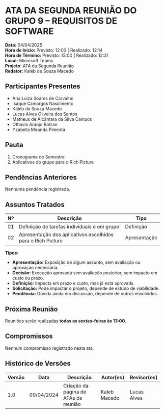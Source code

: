 # ATA DA SEGUNDA REUNIÃO DO GRUPO 9 – REQUISITOS DE SOFTWARE

**Data:** 04/04/2025  
**Hora de Início:** Previsto: 12:00 | Realizado: 12:14  
**Hora de Término:** Previsto: 13:00 | Realizado: 12:31  
**Local:** Microsoft Teams  
**Projeto:** ATA da Segunda Reunião  
**Redator:** Kaleb de Souza Macedo  

## Participantes Presentes

- Ana Luiza Soares de Carvalho  
- Isaque Camargos Nascimento  
- Kaleb de Souza Macedo  
- Lucas Alves Oliveira dos Santos  
- Matheus de Alcântara da Silva Campos  
- Othavio Araújo Bolzan  
- Yzabella Miranda Pimenta  

## Pauta

1. Cronograma do Semestre  
2. Aplicativos do grupo para o Rich Picture  

## Pendências Anteriores

Nenhuma pendência registrada.

## Assuntos Tratados

| Nº  | Descrição                                                                 | Tipo     |
|-----|---------------------------------------------------------------------------|----------|
| 01  | Definição de tarefas individuais e em grupo                              | Definição |
| 02  | Apresentação dos aplicativos escolhidos para o Rich Picture              | Apresentação |

**Tipos:**

- **Apresentação:** Exposição de algum assunto, sem avaliação ou aprovação necessária.  
- **Decisão:** Execução aprovada sem avaliação posterior, sem impacto em custo ou prazo.  
- **Definição:** Impacta em prazo e custo, mas já está aprovada.  
- **Solicitação:** Pode impactar o projeto, depende de estudo de viabilidade.  
- **Pendência:** Dúvida ainda em discussão, depende de outros envolvidos.  

## Próxima Reunião

Reuniões serão realizadas **todas as sextas-feiras às 13:00**.

## Compromissos

Nenhum compromisso registrado nesta ata.

## Histórico de Versões

| Versão | Data | Descrição | Autor(es) | Revisor(es) |
|--------|------|-----------|-----------|-------------|
| 1.0 | 09/04/2024 | Criação da página de ATAs de reunião | Kaleb Macedo | Lucas Alves |